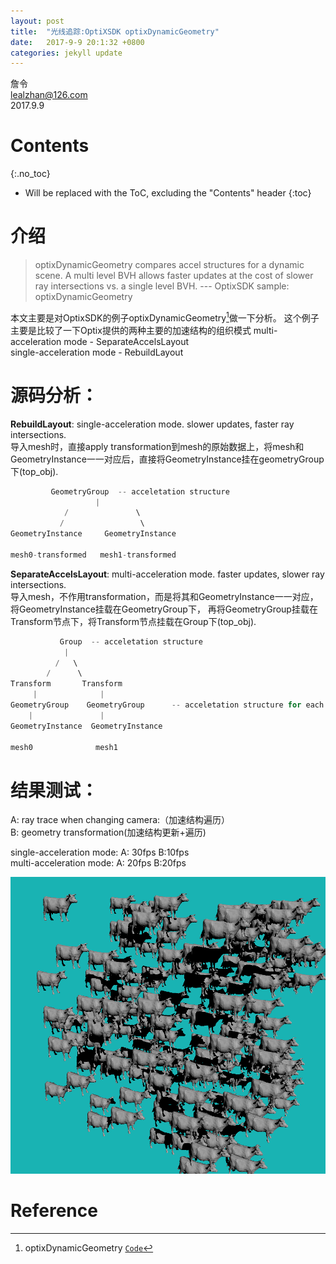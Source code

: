 ```yaml
---
layout: post
title:  "光线追踪:OptiXSDK optixDynamicGeometry"
date:   2017-9-9 20:1:32 +0800
categories: jekyll update
---
```


詹令   
lealzhan@126.com    
2017.9.9   

# Contents
{:.no_toc}

* Will be replaced with the ToC, excluding the "Contents" header
{:toc}


# 介绍

> optixDynamicGeometry compares accel structures for a dynamic scene. A multi level BVH allows faster updates at the cost of slower ray intersections vs. a single level BVH.
> --- OptixSDK sample: optixDynamicGeometry


本文主要是对OptixSDK的例子optixDynamicGeometry[^0]做一下分析。 这个例子主要是比较了一下Optix提供的两种主要的加速结构的组织模式
multi-acceleration mode - SeparateAccelsLayout    
single-acceleration mode - RebuildLayout


# 源码分析：

**RebuildLayout**: single-acceleration mode. slower updates, faster ray intersections.    
导入mesh时，直接apply transformation到mesh的原始数据上，将mesh和GeometryInstance一一对应后，直接将GeometryInstance挂在geometryGroup下(top_obj).   

```c++
         GeometryGroup  -- acceletation structure
                   |   
            /               \
           /                 \
GeometryInstance     GeometryInstance

mesh0-transformed   mesh1-transformed
```


**SeparateAccelsLayout**: multi-acceleration mode. faster updates, slower ray intersections.     
导入mesh，不作用transformation，而是将其和GeometryInstance一一对应，将GeometryInstance挂载在GeometryGroup下， 再将GeometryGroup挂载在Transform节点下，将Transform节点挂载在Group下(top_obj).

```c++
           Group  -- acceletation structure   
            |   
          /   \   
        /      \
Transform       Transform    
     |              |    
GeometryGroup    GeometryGroup      -- acceletation structure for each geometry group
    |               |
GeometryInstance  GeometryInstance 

mesh0              mesh1   
```


# 结果测试：

A: ray trace when changing camera:（加速结构遍历）        
B: geometry transformation(加速结构更新+遍历)

single-acceleration mode: A: 30fps B:10fps    
multi-acceleration mode: A: 20fps B:20fps    

![](https://raw.githubusercontent.com/lealzhan/lealzhan.github.io/master/_pictures/2017-9-9-optix-optixDynamicGeometry-0.png)

# Reference

[^0]: optixDynamicGeometry [`Code`](https://pan.baidu.com/s/1gfrgRXh)